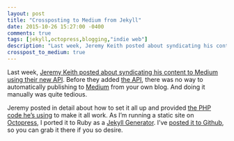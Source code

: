 ```yaml
---
layout: post
title: "Crossposting to Medium from Jekyll"
date: 2015-10-26 15:27:00 -0400
comments: true
tags: [jekyll,octopress,blogging,"indie web"]
description: "Last week, Jeremy Keith posted about syndicating his content to Medium using their new API."
crosspost_to_medium: true
---
```


Last week, [Jeremy Keith posted about syndicating his content to Medium using their new API](https://adactio.com/journal/9694). Before they added [the API](https://github.com/Medium/medium-api-docs), there was no way to automatically publishing to [Medium](https://medium.com) from your own blog. And doing it manually was quite tedious.

Jeremy posted in detail about how to set it all up and provided [the PHP code he’s using](https://gist.github.com/adactio/c174a4a68498e30babfd) to make it all work. As I’m running a static site on [Octopress](http://octopress.org/), I ported it to Ruby as a [Jekyll Generator](http://jekyllrb.com/docs/plugins/#generators). I’ve [posted it to Github](https://github.com/aarongustafson/jekyll-crosspost_to_medium), so you can grab it there if you so desire.
